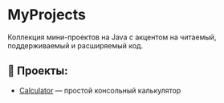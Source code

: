 # MyProjects

Коллекция мини-проектов на Java с акцентом на читаемый, поддерживаемый и расширяемый код.

## 📁 Проекты:
- [Calculator](Calculator) — простой консольный калькулятор
